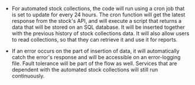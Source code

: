  - For automated stock collections, the code will run using a cron job that is set to update for every 24 hours. The cron function will get the latest response from the stock's API, and will execute a script that returns a data that will be stored on an SQL database. It will be inserted together with the previous history of stock collections data. It will also allow users to read collections, so that they can retrieve it and use it for reports.

 - If an error occurs on the part of insertion of data, it will automatically catch the error's response and will be accessible on an error-logging file. Fault tolerance will be part of the flow as well. Services that are dependent with the automated stock collections will still run continuously.
